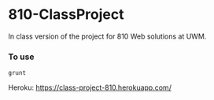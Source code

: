 # 810-ClassProject
In class version of the project for 810 Web solutions at UWM.

### To use
```
grunt
```

Heroku: https://class-project-810.herokuapp.com/